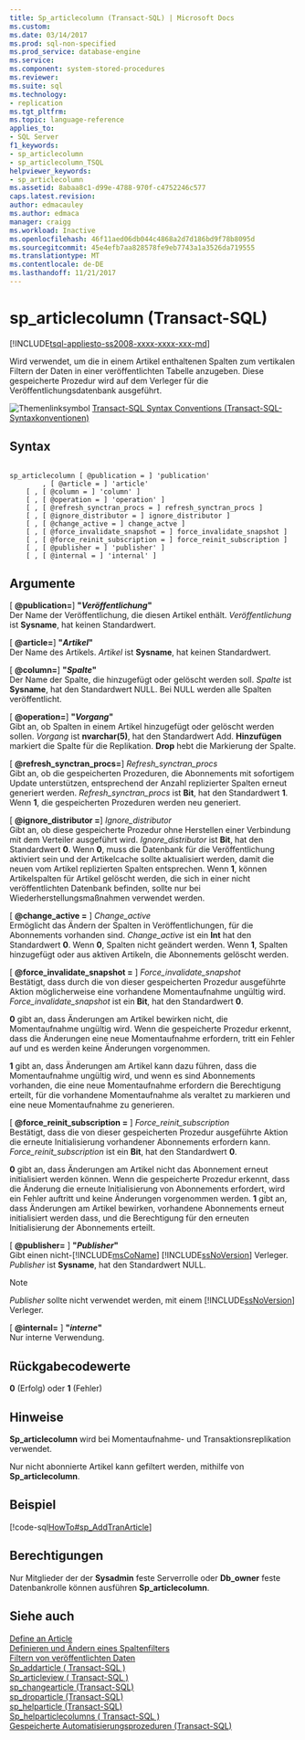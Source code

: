 ```yaml
---
title: Sp_articlecolumn (Transact-SQL) | Microsoft Docs
ms.custom: 
ms.date: 03/14/2017
ms.prod: sql-non-specified
ms.prod_service: database-engine
ms.service: 
ms.component: system-stored-procedures
ms.reviewer: 
ms.suite: sql
ms.technology:
- replication
ms.tgt_pltfrm: 
ms.topic: language-reference
applies_to:
- SQL Server
f1_keywords:
- sp_articlecolumn
- sp_articlecolumn_TSQL
helpviewer_keywords:
- sp_articlecolumn
ms.assetid: 8abaa8c1-d99e-4788-970f-c4752246c577
caps.latest.revision: 
author: edmacauley
ms.author: edmaca
manager: craigg
ms.workload: Inactive
ms.openlocfilehash: 46f11aed06db044c4868a2d7d186bd9f78b8095d
ms.sourcegitcommit: 45e4efb7aa828578fe9eb7743a1a3526da719555
ms.translationtype: MT
ms.contentlocale: de-DE
ms.lasthandoff: 11/21/2017
---
```

# <a name="sparticlecolumn-transact-sql"></a>sp_articlecolumn (Transact-SQL)
[!INCLUDE[tsql-appliesto-ss2008-xxxx-xxxx-xxx-md](../../includes/tsql-appliesto-ss2008-xxxx-xxxx-xxx-md.md)]

  Wird verwendet, um die in einem Artikel enthaltenen Spalten zum vertikalen Filtern der Daten in einer veröffentlichten Tabelle anzugeben. Diese gespeicherte Prozedur wird auf dem Verleger für die Veröffentlichungsdatenbank ausgeführt.  
  
 ![Themenlinksymbol](../../database-engine/configure-windows/media/topic-link.gif "Topic link icon") [Transact-SQL Syntax Conventions (Transact-SQL-Syntaxkonventionen)](../../t-sql/language-elements/transact-sql-syntax-conventions-transact-sql.md)  
  
## <a name="syntax"></a>Syntax  
  
```  
  
sp_articlecolumn [ @publication = ] 'publication'  
        , [ @article = ] 'article'  
    [ , [ @column = ] 'column' ]  
    [ , [ @operation = ] 'operation' ]  
    [ , [ @refresh_synctran_procs = ] refresh_synctran_procs ]  
    [ , [ @ignore_distributor = ] ignore_distributor ]  
    [ , [ @change_active = ] change_actve ]  
    [ , [ @force_invalidate_snapshot = ] force_invalidate_snapshot ]  
    [ , [ @force_reinit_subscription = ] force_reinit_subscription ]  
    [ , [ @publisher = ] 'publisher' ]  
    [ , [ @internal = ] 'internal' ]  
```  
  
## <a name="arguments"></a>Argumente  
 [  **@publication=**] **"***Veröffentlichung***"**  
 Der Name der Veröffentlichung, die diesen Artikel enthält. *Veröffentlichung* ist **Sysname**, hat keinen Standardwert.  
  
 [  **@article=**] **"***Artikel***"**  
 Der Name des Artikels. *Artikel* ist **Sysname**, hat keinen Standardwert.  
  
 [  **@column=**] **"***Spalte***"**  
 Der Name der Spalte, die hinzugefügt oder gelöscht werden soll. *Spalte* ist **Sysname**, hat den Standardwert NULL. Bei NULL werden alle Spalten veröffentlicht.  
  
 [  **@operation=**] **"***Vorgang***"**  
 Gibt an, ob Spalten in einem Artikel hinzugefügt oder gelöscht werden sollen. *Vorgang* ist **nvarchar(5)**, hat den Standardwert Add. **Hinzufügen** markiert die Spalte für die Replikation. **Drop** hebt die Markierung der Spalte.  
  
 [  **@refresh_synctran_procs=**] *Refresh_synctran_procs*  
 Gibt an, ob die gespeicherten Prozeduren, die Abonnements mit sofortigem Update unterstützen, entsprechend der Anzahl replizierter Spalten erneut generiert werden. *Refresh_synctran_procs* ist **Bit**, hat den Standardwert **1**. Wenn **1**, die gespeicherten Prozeduren werden neu generiert.  
  
 [  **@ignore_distributor =**] *Ignore_distributor*  
 Gibt an, ob diese gespeicherte Prozedur ohne Herstellen einer Verbindung mit dem Verteiler ausgeführt wird. *Ignore_distributor* ist **Bit**, hat den Standardwert **0**. Wenn **0**, muss die Datenbank für die Veröffentlichung aktiviert sein und der Artikelcache sollte aktualisiert werden, damit die neuen vom Artikel replizierten Spalten entsprechen. Wenn **1**, können Artikelspalten für Artikel gelöscht werden, die sich in einer nicht veröffentlichten Datenbank befinden, sollte nur bei Wiederherstellungsmaßnahmen verwendet werden.  
  
 [  **@change_active =** ] *Change_active*  
 Ermöglicht das Ändern der Spalten in Veröffentlichungen, für die Abonnements vorhanden sind. *Change_active* ist ein **Int** hat den Standardwert **0**. Wenn **0**, Spalten nicht geändert werden. Wenn **1**, Spalten hinzugefügt oder aus aktiven Artikeln, die Abonnements gelöscht werden.  
  
 [  **@force_invalidate_snapshot =** ] *Force_invalidate_snapshot*  
 Bestätigt, dass durch die von dieser gespeicherten Prozedur ausgeführte Aktion möglicherweise eine vorhandene Momentaufnahme ungültig wird. *Force_invalidate_snapshot* ist ein **Bit**, hat den Standardwert **0**.  
  
 **0** gibt an, dass Änderungen am Artikel bewirken nicht, die Momentaufnahme ungültig wird. Wenn die gespeicherte Prozedur erkennt, dass die Änderungen eine neue Momentaufnahme erfordern, tritt ein Fehler auf und es werden keine Änderungen vorgenommen.  
  
 **1** gibt an, dass Änderungen am Artikel kann dazu führen, dass die Momentaufnahme ungültig wird, und wenn es sind Abonnements vorhanden, die eine neue Momentaufnahme erfordern die Berechtigung erteilt, für die vorhandene Momentaufnahme als veraltet zu markieren und eine neue Momentaufnahme zu generieren.  
  
 [ **@force_reinit_subscription =** ] *Force_reinit_subscription*  
 Bestätigt, dass die von dieser gespeicherten Prozedur ausgeführte Aktion die erneute Initialisierung vorhandener Abonnements erfordern kann. *Force_reinit_subscription* ist ein **Bit**, hat den Standardwert **0**.  
  
 **0** gibt an, dass Änderungen am Artikel nicht das Abonnement erneut initialisiert werden können. Wenn die gespeicherte Prozedur erkennt, dass die Änderung die erneute Initialisierung von Abonnements erfordert, wird ein Fehler auftritt und keine Änderungen vorgenommen werden. **1** gibt an, dass Änderungen am Artikel bewirken, vorhandene Abonnements erneut initialisiert werden dass, und die Berechtigung für den erneuten Initialisierung der Abonnements erteilt.  
  
 [  **@publisher=** ] **"***Publisher***"**  
 Gibt einen nicht-[!INCLUDE[msCoName](../../includes/msconame-md.md)] [!INCLUDE[ssNoVersion](../../includes/ssnoversion-md.md)] Verleger. *Publisher* ist **Sysname**, hat den Standardwert NULL.  
  
> [!NOTE]  
>  *Publisher* sollte nicht verwendet werden, mit einem [!INCLUDE[ssNoVersion](../../includes/ssnoversion-md.md)] Verleger.  
  
 [  **@internal=** ] **"***interne***"**  
 Nur interne Verwendung.  
  
## <a name="return-code-values"></a>Rückgabecodewerte  
 **0** (Erfolg) oder **1** (Fehler)  
  
## <a name="remarks"></a>Hinweise  
 **Sp_articlecolumn** wird bei Momentaufnahme- und Transaktionsreplikation verwendet.  
  
 Nur nicht abonnierte Artikel kann gefiltert werden, mithilfe von **Sp_articlecolumn**.  
  
## <a name="example"></a>Beispiel  
 [!code-sql[HowTo#sp_AddTranArticle](../../relational-databases/replication/codesnippet/tsql/sp-articlecolumn-transac_1.sql)]  
  
## <a name="permissions"></a>Berechtigungen  
 Nur Mitglieder der der **Sysadmin** feste Serverrolle oder **Db_owner** feste Datenbankrolle können ausführen **Sp_articlecolumn**.  
  
## <a name="see-also"></a>Siehe auch  
 [Define an Article](../../relational-databases/replication/publish/define-an-article.md)   
 [Definieren und Ändern eines Spaltenfilters](../../relational-databases/replication/publish/define-and-modify-a-column-filter.md)   
 [Filtern von veröffentlichten Daten](../../relational-databases/replication/publish/filter-published-data.md)   
 [Sp_addarticle &#40; Transact-SQL &#41;](../../relational-databases/system-stored-procedures/sp-addarticle-transact-sql.md)   
 [Sp_articleview &#40; Transact-SQL &#41;](../../relational-databases/system-stored-procedures/sp-articleview-transact-sql.md)   
 [sp_changearticle &#40;Transact-SQL&#41;](../../relational-databases/system-stored-procedures/sp-changearticle-transact-sql.md)   
 [sp_droparticle &#40;Transact-SQL&#41;](../../relational-databases/system-stored-procedures/sp-droparticle-transact-sql.md)   
 [sp_helparticle &#40;Transact-SQL&#41;](../../relational-databases/system-stored-procedures/sp-helparticle-transact-sql.md)   
 [Sp_helparticlecolumns &#40; Transact-SQL &#41;](../../relational-databases/system-stored-procedures/sp-helparticlecolumns-transact-sql.md)   
 [Gespeicherte Automatisierungsprozeduren &#40;Transact-SQL&#41;](../../relational-databases/system-stored-procedures/replication-stored-procedures-transact-sql.md)  
  
  
